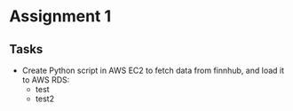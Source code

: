 # Assignment 1

## Tasks 

- Create Python script in AWS EC2 to fetch data from finnhub, and load it to AWS RDS:
  - test
  - test2
